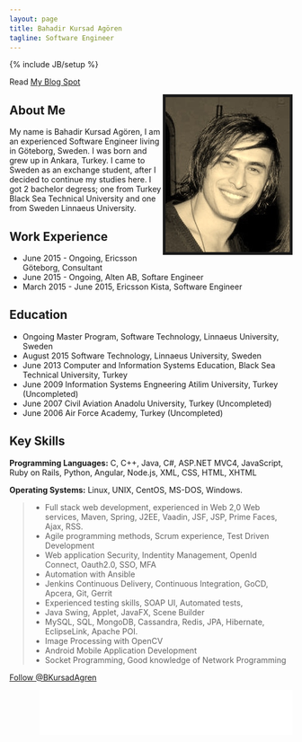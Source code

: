```yaml
---
layout: page
title: Bahadir Kursad Agören 
tagline: Software Engineer
---
```

{% include JB/setup %}


Read [My Blog Spot](http://publicabstract.blogspot.se)

<img style="float: right" border="5" src="/assets/foto.jpg" />


## About Me

My name is Bahadir Kursad Agören, I am an experienced Software Engineer living in Göteborg, Sweden. I was born and grew up in Ankara, Turkey. I came to Sweden as an
exchange student, after I decided to continue my studies here. I got 2 bachelor degress; one from Turkey Black Sea Technical University and one from Sweden Linnaeus University.



## Work Experience

+ June 2015 - Ongoing, Ericsson Göteborg, Consultant
+ June 2015 - Ongoing, Alten AB, Softare Engineer
+ March 2015 - June 2015, Ericsson Kista, Software Engineer


## Education

+ Ongoing Master Program, Software Technology, Linnaeus University, Sweden
+ August 2015 Software Technology, Linnaeus University, Sweden
+ June 2013 Computer and Information Systems Education, Black Sea Technical University, Turkey
+ June 2009 Information Systems Engneering Atilim University, Turkey (Uncompleted)
+ June 2007 Civil Aviation Anadolu University, Turkey (Uncompleted)
+ June 2006 Air Force Academy, Turkey (Uncompleted)
  

## Key Skills

__Programming Languages:__ C, C++, Java, C#, ASP.NET MVC4, JavaScript, Ruby on Rails, Python, Angular, Node.js, XML, CSS, HTML, XHTML

__Operating Systems:__ Linux, UNIX, CentOS, MS-DOS, Windows.

> + Full stack web development, experienced in Web 2,0 Web services, Maven, Spring, J2EE, Vaadin, JSF,  JSP,  Prime Faces, Ajax, RSS.
> + Agile programming methods, Scrum experience, Test Driven Development
> + Web application Security, Indentity Management, OpenId Connect, Oauth2.0, SSO, MFA
> + Automation with Ansible
> + Jenkins Continuous Delivery, Continuous Integration, GoCD, Apcera, Git, Gerrit
> + Experienced testing skills, SOAP UI, Automated tests, 
> + Java Swing, Applet, JavaFX, Scene Builder
> + MySQL, SQL, MongoDB, Cassandra, Redis, JPA, Hibernate, EclipseLink, Apache POI.
> + Image Processing with OpenCV
> + Android Mobile Application Development
> + Socket Programming, Good knowledge of Network Programming

<div>
  
<a href="https://twitter.com/BKursadAgren" class="twitter-follow-button" data-show-count="false" 
horizontal-align="right">Follow @BKursadAgren</a> 

<script>!function(d,s,id){var js,fjs=d.getElementsByTagName(s)[0],p=/^http:/.test(d.location)?'http':'https';if(!d.getElementById(id)){js=d.createElement(s);js.id=id;js.src=p+'://platform.twitter.com/widgets.js';fjs.parentNode.insertBefore(js,fjs);}}(document, 'script', 'twitter-wjs');</script>

<iframe src="//www.facebook.com/plugins/follow?href=https%3A%2F%2Fwww.facebook.com%2Fb.kursad&amp;layout=standard&amp;show_faces=true&amp;colorscheme=light&amp;width=450&amp;height=80" scrolling="no" frameborder="0" style="border:none; overflow:hidden; width:450px; height:80px;" align="right" allowTransparency="true"></iframe>

</div>
